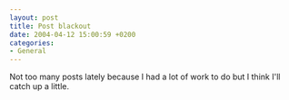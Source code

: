 ```yaml
---
layout: post
title: Post blackout
date: 2004-04-12 15:00:59 +0200
categories:
- General
---
```

Not too many posts lately because I had a lot of work to do but I think I'll catch up a little.

